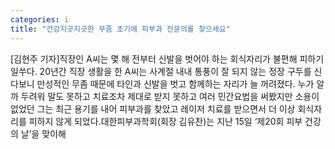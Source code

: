 ```yaml
---
categories: i
title: "건강지긋지긋한 무좀 초기에 피부과 전문의를 찾으세요"
---
```

[김현주 기자]직장인 A씨는 몇 해 전부터 신발을 벗어야 하는 회식자리가 불편해 피하기 일쑤다. 20년간 직장 생활을 한 A씨는 사계절 내내 통풍이 잘 되지 않는 정장 구두를 신다보니 만성적인 무좀 때문에 타인과 신발을 벗고 함께하는 자리가 늘 꺼려졌다. 누가 알까 두려워 말도 못하고 치료조차 제대로 받지 못하고 여러 민간요법을 써봤지만 소용이 없었던 그는 최근 용기를 내어 피부과를 찾았고 레이저 치료를 받으면서 더 이상 회식자리를 피하지 않게 되었다.대한피부과학회(회장 김유찬)는 지난 15일 ‘제20회 피부 건강의 날’을 맞이해
